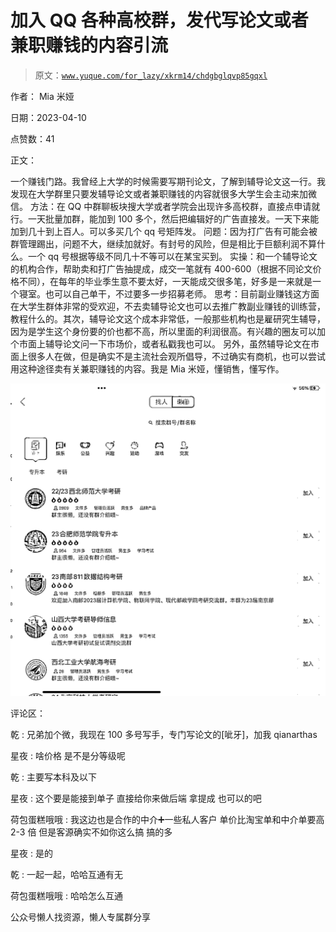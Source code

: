 # 加入 QQ 各种高校群，发代写论文或者兼职赚钱的内容引流

> 原文：[`www.yuque.com/for_lazy/xkrm14/chdgbglqvp85gqxl`](https://www.yuque.com/for_lazy/xkrm14/chdgbglqvp85gqxl)

作者： Mia 米娅

日期：2023-04-10

点赞数：41

正文：

一个赚钱门路。我曾经上大学的时候需要写期刊论文，了解到辅导论文这一行。我发现在大学群里只要发辅导论文或者兼职赚钱的内容就很多大学生会主动来加微信。 方法：在 QQ 中群聊板块搜大学或者学院会出现许多高校群，直接点申请就行。一天批量加群，能加到 100 多个，然后把编辑好的广告直接发。一天下来能加到几十到上百人。可以多买几个 qq 号矩阵发。 问题：因为打广告有可能会被群管理踢出，问题不大，继续加就好。有封号的风险，但是相比于巨额利润不算什么。一个 qq 号根据等级不同几十不等可以在某宝买到。 实操：和一个辅导论文的机构合作，帮助卖和打广告抽提成，成交一笔就有 400-600（根据不同论文价格不同），在每年的毕业季生意不要太好，一天能成交很多笔，好多是一来就是一个寝室。也可以自己单干，不过要多一步招募老师。 思考：目前副业赚钱这方面在大学生群体非常的受欢迎，不去卖辅导论文也可以去推广教副业赚钱的训练营，教程什么的。其次，辅导论文这个成本非常低，一般那些机构也是雇研究生辅导，因为是学生这个身份要的价也都不高，所以里面的利润很高。有兴趣的圈友可以加个市面上辅导论文问一下市场价，或者私戳我也可以。 另外，虽然辅导论文在市面上很多人在做，但是确实不是主流社会观所倡导，不过确实有商机，也可以尝试用这种途径卖有关兼职赚钱的内容。我是 Mia 米娅，懂销售，懂写作。

![](img/e92389a616fbe60266065df961dc9ed4.png)

评论区：

乾 : 兄弟加个微，我现在 100 多号写手，专门写论文的[呲牙]，加我 qianarthas

星夜 : 啥价格 是不是分等级呢

乾 : 主要写本科及以下

星夜 : 这个要是能接到单子 直接给你来做后端 拿提成 也可以的吧

荷包蛋糕哦哦 : 我这边也是合作的中介➕一些私人客户 单价比淘宝单和中介单要高 2-3 倍 但是客源确实不如你这么搞 搞的多

星夜 : 是的

乾 : 一起一起，哈哈互通有无

荷包蛋糕哦哦 : 哈哈怎么互通

公众号懒人找资源，懒人专属群分享

